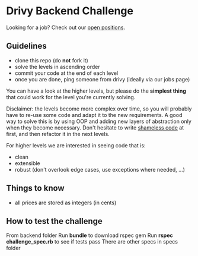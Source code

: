 # Drivy Backend Challenge

 Looking for a job? Check out our [open positions](https://en.drivy.com/jobs).

## Guidelines

- clone this repo (do **not** fork it)
- solve the levels in ascending order
- commit your code at the end of each level
- once you are done, ping someone from drivy (ideally via our jobs page)

You can have a look at the higher levels, but please do the **simplest thing** that could work for the level you're currently solving.

Disclaimer: the levels become more complex over time, so you will probably have to re-use some code and adapt it to the new requirements.
A good way to solve this is by using OOP and adding new layers of abstraction only when they become necessary.
Don't hesitate to write [shameless code](http://red-badger.com/blog/2014/08/20/i-spent-3-days-with-sandi-metz-heres-what-i-learned/) at first, and then refactor it in the next levels.

For higher levels we are interested in seeing code that is:
- clean
- extensible
- robust (don't overlook edge cases, use exceptions where needed, ...)


## Things to know

- all prices are stored as integers (in cents)

## How to test the challenge
From backend folder
Run **bundle** to download rspec gem
Run **rspec challenge_spec.rb** to see if tests pass
There are other specs in specs folder
